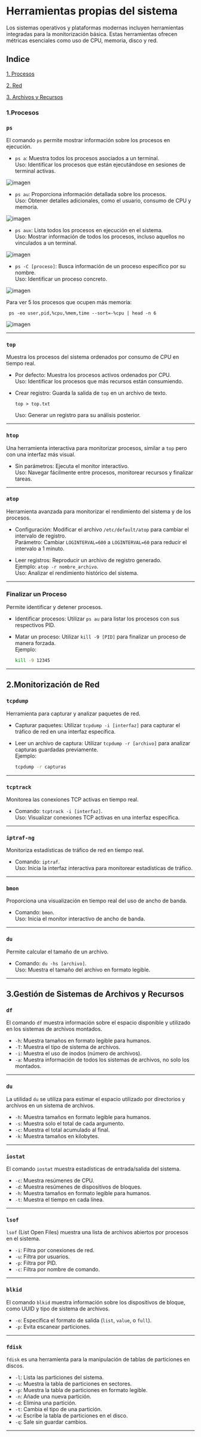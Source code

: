 # Herramientas propias del sistema

Los sistemas operativos y plataformas modernas incluyen herramientas integradas para la monitorización básica. Estas herramientas ofrecen métricas esenciales como uso de CPU, memoria, disco y red.


## Indice

[1. Procesos](https://github.com/Nathillas/monitorizacion/edit/main/herramientas.md#1procesos)  

[2. Red](https://github.com/Nathillas/monitorizacion/edit/main/herramientas.md#2monitorizaci%C3%B3n-de-red)  

[3. Archivos y Recursos](https://github.com/Nathillas/monitorizacion/edit/main/herramientas.md#3gesti%C3%B3n-de-sistemas-de-archivos-y-recursos)

  

### **1.Procesos**

### **`ps`**
El comando `ps` permite mostrar información sobre los procesos en ejecución.

- `ps a`: Muestra todos los procesos asociados a un terminal.  
  Uso: Identificar los procesos que están ejecutándose en sesiones de terminal activas.

![imagen](/img/imagen1.png)

- `ps au`: Proporciona información detallada sobre los procesos.  
  Uso: Obtener detalles adicionales, como el usuario, consumo de CPU y memoria.

![imagen](/img/imagen2.png)

- `ps aux`: Lista todos los procesos en ejecución en el sistema.  
  Uso: Mostrar información de todos los procesos, incluso aquellos no vinculados a un terminal.

![imagen](/img/imagen3.png)


- `ps -C [proceso]`: Busca información de un proceso específico por su nombre.  
  Uso: Identificar un proceso concreto.

![imagen](/img/imagen4.png)

Para ver 5 los procesos que ocupen más memoria:
~~~
 ps -eo user,pid,%cpu,%mem,time --sort=-%cpu | head -n 6
~~~

![imagen](/img/imagen4.png)


---

### **`top`**
Muestra los procesos del sistema ordenados por consumo de CPU en tiempo real.

- Por defecto: Muestra los procesos activos ordenados por CPU.  
  Uso: Identificar los procesos que más recursos están consumiendo.

- Crear registro: Guarda la salida de `top` en un archivo de texto.  

  ~~~
  top > top.txt
  ~~~  

  Uso: Generar un registro para su análisis posterior.

---

### **`htop`**
Una herramienta interactiva para monitorizar procesos, similar a `top` pero con una interfaz más visual.

- Sin parámetros: Ejecuta el monitor interactivo.  
  Uso: Navegar fácilmente entre procesos, monitorear recursos y finalizar tareas.

---

### **`atop`**
Herramienta avanzada para monitorizar el rendimiento del sistema y de los procesos.

- Configuración: Modificar el archivo `/etc/default/atop` para cambiar el intervalo de registro.  
  Parámetro: Cambiar `LOGINTERVAL=600` a `LOGINTERVAL=60` para reducir el intervalo a 1 minuto.

- Leer registros: Reproducir un archivo de registro generado.  
  Ejemplo: `atop -r nombre_archivo`.  
  Uso: Analizar el rendimiento histórico del sistema.

---

### **Finalizar un Proceso**
Permite identificar y detener procesos.

- Identificar procesos: Utilizar `ps au` para listar los procesos con sus respectivos PID.  

- Matar un proceso: Utilizar `kill -9 [PID]` para finalizar un proceso de manera forzada.  
  Ejemplo:
  ```bash
  kill -9 12345
  ```

---

## **2.Monitorización de Red**

### **`tcpdump`**
Herramienta para capturar y analizar paquetes de red.

- Capturar paquetes: Utilizar `tcpdump -i [interfaz]` para capturar el tráfico de red en una interfaz específica.  

- Leer un archivo de captura: Utilizar `tcpdump -r [archivo]` para analizar capturas guardadas previamente.  
  Ejemplo:
  ```bash
  tcpdump -r capturas
  ```

---

### **`tcptrack`**
Monitorea las conexiones TCP activas en tiempo real.

- Comando: `tcptrack -i [interfaz]`.  
  Uso: Visualizar conexiones TCP activas en una interfaz específica.

---

### **`iptraf-ng`**
Monitoriza estadísticas de tráfico de red en tiempo real.

- Comando: `iptraf`.  
  Uso: Inicia la interfaz interactiva para monitorear estadísticas de tráfico.

---

### **`bmon`**
Proporciona una visualización en tiempo real del uso de ancho de banda.

- Comando: `bmon`.  
  Uso: Inicia el monitor interactivo de ancho de banda.

---

### **`du`**
Permite calcular el tamaño de un archivo.

- Comando: `du -hs [archivo]`.  
  Uso: Muestra el tamaño del archivo en formato legible.

---

## **3.Gestión de Sistemas de Archivos y Recursos**

### **`df`**
El comando `df` muestra información sobre el espacio disponible y utilizado en los sistemas de archivos montados.

- `-h`: Muestra tamaños en formato legible para humanos.  
- `-T`: Muestra el tipo de sistema de archivos.  
- `-i`: Muestra el uso de inodos (número de archivos).  
- `-a`: Muestra información de todos los sistemas de archivos, no solo los montados.

---

### **`du`**
La utilidad `du` se utiliza para estimar el espacio utilizado por directorios y archivos en un sistema de archivos.

- `-h`: Muestra tamaños en formato legible para humanos.  
- `-s`: Muestra solo el total de cada argumento.  
- `-c`: Muestra el total acumulado al final.  
- `-k`: Muestra tamaños en kilobytes.

---

### **`iostat`**
El comando `iostat` muestra estadísticas de entrada/salida del sistema.

- `-c`: Muestra resúmenes de CPU.  
- `-d`: Muestra resúmenes de dispositivos de bloques.  
- `-h`: Muestra tamaños en formato legible para humanos.  
- `-t`: Muestra el tiempo en cada línea.

---

### **`lsof`**
`lsof` (List Open Files) muestra una lista de archivos abiertos por procesos en el sistema.

- `-i`: Filtra por conexiones de red.  
- `-u`: Filtra por usuarios.  
- `-p`: Filtra por PID.  
- `-c`: Filtra por nombre de comando.

---

### **`blkid`**
El comando `blkid` muestra información sobre los dispositivos de bloque, como UUID y tipo de sistema de archivos.

- `-o`: Especifica el formato de salida (`list`, `value`, o `full`).  
- `-p`: Evita escanear particiones.

---

### **`fdisk`**
`fdisk` es una herramienta para la manipulación de tablas de particiones en discos.

- `-l`: Lista las particiones del sistema.  
- `-u`: Muestra la tabla de particiones en sectores.  
- `-p`: Muestra la tabla de particiones en formato legible.  
- `-n`: Añade una nueva partición.  
- `-d`: Elimina una partición.  
- `-t`: Cambia el tipo de una partición.  
- `-w`: Escribe la tabla de particiones en el disco.  
- `-q`: Sale sin guardar cambios.

---

